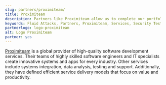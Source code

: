 ```yaml
---
slug: partners/proximiteam/
title: Proximiteam
description: Partners like Proximiteam allow us to complete our portfolio and offer better security testing services. Get to know them and become one of them.
keywords: Fluid Attacks, Partners, Proximiteam, Services, Security Testing, Software Development, Red Team, Pentesting, Ethical Hacking
partnerlogo: logo-proximiteam
alt: Logo Proximiteam
partner: yes
---
```


[Proximiteam](https://www.proximiteam.com) is a global provider
of high-quality software development services.
Their teams of highly skilled software engineers and IT specialists
create innovative systems and apps for every industry.
Other services include systems integration,
data analysis, testing and support.
Additionally,
they have defined efficient service delivery models
that focus on value and productivity.

